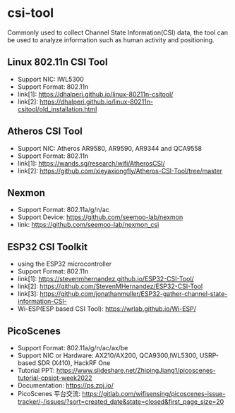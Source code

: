 # csi-tool
Commonly used to collect Channel State Information(CSI) data, the tool can be used to analyze information such as human activity and positioning.

## Linux 802.11n CSI Tool
- Support NIC: IWL5300
- Support Format: 802.11n
- link[1]: https://dhalperi.github.io/linux-80211n-csitool/
- link[2]: https://dhalperi.github.io/linux-80211n-csitool/old_installation.html

## Atheros CSI Tool
- Support NIC: Atheros AR9580, AR9590, AR9344 and QCA9558
- Support Format: 802.11n
- link[1]: https://wands.sg/research/wifi/AtherosCSI/
- link[2]: https://github.com/xieyaxiongfly/Atheros-CSI-Tool/tree/master
  
## Nexmon
- Support Format: 802.11a/g/n/ac
- Support Device: https://github.com/seemoo-lab/nexmon
- link: https://github.com/seemoo-lab/nexmon_csi
  
## ESP32 CSI Toolkit
- using the ESP32 microcontroller
- Support Format: 802.11n
- link[1]: https://stevenmhernandez.github.io/ESP32-CSI-Tool/
- link[2]: https://github.com/StevenMHernandez/ESP32-CSI-Tool
- link[3]: https://github.com/jonathanmuller/ESP32-gather-channel-state-information-CSI-
- Wi-ESP(ESP based CSI Tool): https://wrlab.github.io/Wi-ESP/

## PicoScenes
- Support Format: 802.11a/g/n/ac/ax/be
- Support NIC or Hardware: AX210/AX200, QCA9300,IWL5300, USRP-based SDR (X410), HackRF One
- Tutorial PPT: https://www.slideshare.net/ZhipingJiang1/picoscenes-tutorial-cpsiot-week2022
- Documentation: https://ps.zpj.io/
- PicoScenes 平台交流: https://gitlab.com/wifisensing/picoscenes-issue-tracker/-/issues/?sort=created_date&state=closed&first_page_size=20
